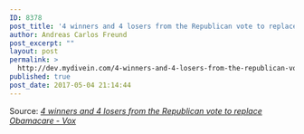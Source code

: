 ```yaml
---
ID: 8378
post_title: '4 winners and 4 losers from the Republican vote to replace Obamacare &#8211; Vox'
author: Andreas Carlos Freund
post_excerpt: ""
layout: post
permalink: >
  http://dev.mydivein.com/4-winners-and-4-losers-from-the-republican-vote-to-replace-obamacare-vox/
published: true
post_date: 2017-05-04 21:14:44
---
```

Source: <em><a href="https://www.vox.com/policy-and-politics/2017/5/4/15544238/acha-winners-losers-obamacare-plan">4 winners and 4 losers from the Republican vote to replace Obamacare - Vox</a></em>